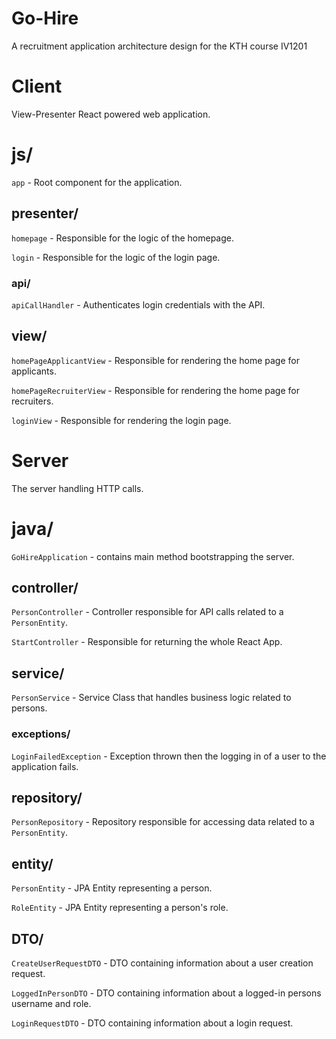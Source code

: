 # Go-Hire 
A recruitment application architecture design for the KTH course IV1201 

# Client
View-Presenter React powered web application.

# js/

`app` - Root component for the application.

## presenter/

`homepage` - Responsible for the logic of the homepage.

`login` - Responsible for the logic of the login page.

### api/

`apiCallHandler` - Authenticates login credentials with the API.

## view/

`homePageApplicantView` - Responsible for rendering the home page for applicants.

`homePageRecruiterView` - Responsible for rendering the home page for recruiters.

`loginView` - Responsible for rendering the login page.

# Server
The server handling HTTP calls.

# java/

`GoHireApplication` - contains main method bootstrapping the server.

## controller/
`PersonController` - Controller responsible for API calls related to a `PersonEntity`.

`StartController` - Responsible for returning the whole React App.

## service/
`PersonService` - Service Class that handles business logic related to persons.

### exceptions/
`LoginFailedException` - Exception thrown then the logging in of a user to the application fails.

## repository/
`PersonRepository` - Repository responsible for accessing data related to a `PersonEntity`.

## entity/ 
`PersonEntity` - JPA Entity representing a person.

`RoleEntity` - JPA Entity representing a person's role.

## DTO/ 
`CreateUserRequestDTO` - DTO containing information about a user creation request.

`LoggedInPersonDTO` - DTO containing information about a logged-in persons username and role.

`LoginRequestDTO` - DTO containing information about a login request.

